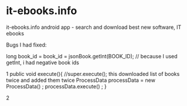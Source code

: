 # it-ebooks.info
it-ebooks.info android app - search and download best new software, IT ebooks

Bugs I had fixed:

long book_id = book_id = jsonBook.getInt(BOOK_ID); //  because I used getInt, i had negative book ids 

1 public void execute(){
          //super.execute();   this downloaded list of books twice and added them twice 
          ProcessData processData = new ProcessData() ;
          processData.execute() ;
      }

2 <style name="Theme.Base" parent="AppTheme"><item name="colorPrimary"> @color/flickrPrimaryBackgroundColor</item><item name="colorPrimaryDark"> @color/flickrSecondaryBackgroundColor</item>




3 if you have space after >@color - the color will not be displyaed, this is a error!




4 android {compileSdkVersion 21
  buildToolsVersion "21.1.2" or "21.1.1" - this was causing build gradle errors



5 I created new java class recycler item click listener OUTSIDE OF package! so it did not recognize it, if i left the file outside , i would need to access it with package_name.recyclerListener!


6 stupid error by me: i learned this bug:

String method1(){
.....
return " " ;
}
String method2(){
intermediate_string = method1();
.....
}

public void boss_method(){
    string s1 = method1();
    string result = method2(s1);
    //basically I just returned " " empty string instead of actual result i computed

}

7 if you try to do http url connection outside of doIn background() it throws network on main thread exception

i tried to do this in separate method isDataAvailable() inside ProcessData class. Now i see that this was duplicate code - i essentially do same work twice that I do in doinbackground()!
so - the point is to move this code into doinbackg-d() and introduce another state variable isdataAvailable -not the whole method!
